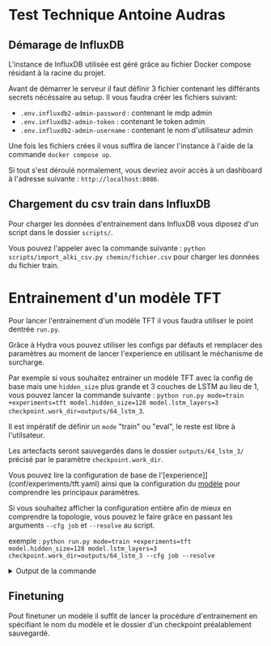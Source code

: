 # Test Technique Antoine Audras

## Démarage de InfluxDB

L'instance de InfluxDB utilisée est géré grâce au fichier Docker compose résidant à la
racine du projet.

Avant de démarrer le serveur il faut définir 3 fichier contenant les différants secrets
nécéssaire au setup. Il vous faudra créer les fichiers suivant:
 - `.env.influxdb2-admin-password` : contenant le mdp admin
 - `.env.influxdb2-admin-token` : contenant le token admin
 - `.env.influxdb2-admin-username` : contenant le nom d'utilisateur admin

Une fois les fichiers crées il vous suffira de lancer l'instance à l'aide de la commande
`docker compose up`.

Si tout s'est déroulé normalement, vous devriez avoir accès à un dashboard à l'adresse
suivante : `http://localhost:8086`.


## Chargement du csv train dans InfluxDB

Pour charger les données d'entrainement dans InfluxDB vous diposez d'un script dans
le dossier `scripts/`.

Vous pouvez l'appeler avec la commande suivante : `python scripts/import_alki_csv.py chemin/fichier.csv`
pour charger les données du fichier train.


# Entrainement d'un modèle TFT

Pour lancer l'entrainement d'un modèle TFT il vous faudra utiliser le point dentrée
`run.py`.

Grâce à Hydra vous pouvez utiliser les configs par défauts et remplacer des paramètres
au moment de lancer l'experience en utilisant le méchanisme de surcharge.

Par exemple si vous souhaitez entrainer un modèle TFT avec la config de base mais une
`hidden_size` plus grande et 3 couches de LSTM au lieu de 1, vous pouvez lancer la
commande suivante : `python run.py mode=train +experiments=tft model.hidden_size=128 model.lstm_layers=3 checkpoint.work_dir=outputs/64_lstm_3`.

Il est impératif de définir un `mode` "train" ou "eval", le reste est libre à
l'utilsateur.

Les artecfacts seront sauvegardés dans le dossier `outputs/64_lstm_3/` précisé par le
paramètre `checkpoint.work_dir`.

Vous pouvez lire la configuration de base de l'[experience]](conf/experiments/tft.yaml)
ainsi que la configuration du [modèle](conf/models/tft.yaml) pour comprendre les
principaux paramètres.

Si vous souhaitez afficher la configuration entière afin de mieux en comprendre la
topologie, vous pouvez le faire grâce en passant les arguments `--cfg job` et
`--resolve` au script.

exemple : `python run.py mode=train +experiments=tft model.hidden_size=128 model.lstm_layers=3 checkpoint.work_dir=outputs/64_lstm_3 --cfg job --resolve`

<details>
  <summary>Output de la commande</summary>

  ```bash
    mode: train
    checkpoint:
      save_checkpoints: true
      work_dir: outputs/64_lstm_3
      model_name: model_tft
      file_name: null
    model:
      _target_: darts.models.TFTModel
      input_chunk_length: 24
      output_chunk_length: 12
      hidden_size: 128
      lstm_layers: 3
      num_attention_heads: 4
      full_attention: false
      dropout: 0.1
      loss_fn: null
      likelihood:
        _target_: darts.utils.likelihood_models.QuantileRegression
        quantiles:
        - 0.01
        - 0.05
        - 0.1
        - 0.15
        - 0.2
        - 0.25
        - 0.3
        - 0.4
        - 0.5
        - 0.6
        - 0.7
        - 0.75
        - 0.8
        - 0.85
        - 0.9
        - 0.95
        - 0.99
      batch_size: 512
      add_relative_index: false
      add_encoders:
        cyclic:
          future:
          - month
        datetime_attribute:
          future:
          - dayofweek
        transformer:
          _target_: darts.dataprocessing.transformers.Scaler
      random_state: 42
      model_name: model_tft
      work_dir: outputs/64_lstm_3
      save_checkpoints: true
      log_tensorboard: true
      torch_metrics:
        _target_: torchmetrics.MetricCollection
        metrics:
        - _target_: torchmetrics.MeanAbsolutePercentageError
      optimizer_kwargs:
        lr: 0.001
      pl_trainer_kwargs:
        callbacks:
        - _target_: pytorch_lightning.callbacks.EarlyStopping
          monitor: val_MeanAbsolutePercentageError
          patience: 150
          min_delta: 0.005
          verbose: true
          mode: min
        - _target_: pytorch_lightning.callbacks.ModelCheckpoint
          monitor: val_MeanAbsolutePercentageError
          verbose: true
    data:
      filters:
        customer_values:
        - ARGALYS
        - LES MIRACULEUX
        - MINCI DELICE
        - NUTRAVANCE
        builder_arguments:
          CUSTOMER:
          - ARGALYS
          - LES MIRACULEUX
          - MINCI DELICE
          - NUTRAVANCE
          _measurement:
          - customer_quantity
          _field:
          - QUANTITY
    train_parameters:
      epochs: 600
      random_state: 42
    test_parameters:
      'n': 23
      test_size: 0.2
      num_samples: 100
    torch_metrics:
      _target_: torchmetrics.MetricCollection
      metrics:
      - _target_: torchmetrics.MeanAbsolutePercentageError
    pl_trainer_kwargs:
      callbacks:
      - _target_: pytorch_lightning.callbacks.EarlyStopping
        monitor: val_MeanAbsolutePercentageError
        patience: 150
        min_delta: 0.005
        verbose: true
        mode: min
      - _target_: pytorch_lightning.callbacks.ModelCheckpoint
        monitor: val_MeanAbsolutePercentageError
        verbose: true

  ```

</details>


## Finetuning

Pout finetuner un modèle il suffit de lancer la procédure d'entrainement en spécifiant
le nom du modèle et le dossier d'un checkpoint préalablement sauvegardé.
